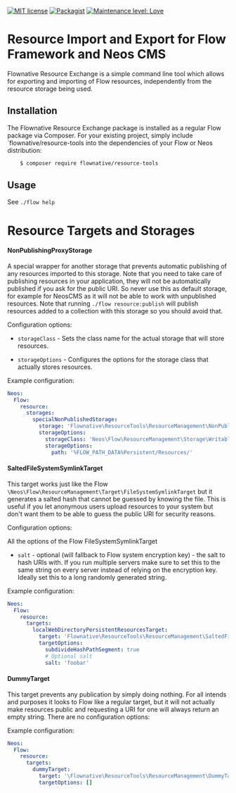 [![MIT license](http://img.shields.io/badge/license-MIT-brightgreen.svg)](http://opensource.org/licenses/MIT)
[![Packagist](https://img.shields.io/packagist/v/flownative/resource-tools.svg)](https://packagist.org/packages/flownative/resource-tools)
[![Maintenance level: Love](https://img.shields.io/badge/maintenance-%E2%99%A1%E2%99%A1%E2%99%A1-ff69b4.svg)](https://www.flownative.com/en/products/open-source.html)

# Resource Import and Export for Flow Framework and Neos CMS

Flownative Resource Exchange is a simple command line tool which allows for
exporting and importing of Flow resources, independently from the resource storage
being used.


## Installation

The Flownative Resource Exchange package is installed as a regular Flow package
via Composer. For your existing project, simply include `flownative/resource-tools
into the dependencies of your Flow or Neos distribution:

```bash
    $ composer require flownative/resource-tools
```

## Usage

See `./flow help` 

# Resource Targets and Storages

#### NonPublishingProxyStorage

A special wrapper for another storage that prevents automatic publishing
of any resources imported to this storage. Note that you need to take 
care of publishing resources in your application, they will not be
automatically published if you ask for the public URI. So never use
this as default storage, for example for NeosCMS as it will not be able
to work with unpublished resources.
Note that running `./flow resource:publish` will publish resources added
to a collection with this storage so you should avoid that.

Configuration options:

* `storageClass` - Sets the class name for the actual storage that will store resources.

* `storageOptions` - Configures the options for the storage class that actually stores resources.

Example configuration:
```yaml
Neos:
  Flow:
    resource:
      storages:
        specialNonPublishedStorage:
          storage: 'Flownative\ResourceTools\ResourceManagement\NonPublishingProxyStorage'
          storageOptions:
            storageClass: 'Neos\Flow\ResourceManagement\Storage\WritableFileSystemStorage'
            storageOptions:
              path: '%FLOW_PATH_DATA%Persistent/Resources/'

``` 

#### SaltedFileSystemSymlinkTarget

This target works just like the Flow `\Neos\Flow\ResourceManagement\Target\FileSystemSymlinkTarget`
but it generates a salted hash that cannot be guessed by knowing the file.
This is useful if you let anonymous users upload resources to your system but don't want them
to be able to guess the public URI for security reasons.

Configuration options:

All the options of the Flow FileSystemSymlinkTarget

* `salt` - optional (will fallback to Flow system encryption key) - the salt to hash URIs with.
If you run multiple servers make sure to set this to the same string on every server instead of
relying on the encryption key. Ideally set this to a long randomly generated string.

Example configuration:
```yaml
Neos:
  Flow:
    resource:
      targets:
        localWebDirectoryPersistentResourcesTarget:
          target: 'Flownative\ResourceTools\ResourceManagement\SaltedFileSystemSymlinkTarget'
          targetOptions:
            subdivideHashPathSegment: true
            # Optional salt
            salt: 'foobar'
``` 

#### DummyTarget

This target prevents any publication by simply doing nothing. For all intends and purposes
it looks to Flow like a regular target, but it will not actually make resources public
and requesting a URI for one will always return an empty string. There are no configuration
options:

Example configuration:
```yaml
Neos:
  Flow:
    resource:
      targets:
        dummyTarget:
          target: '\Flownative\ResourceTools\ResourceManagement\DummyTarget'
          targetOptions: []
``` 
